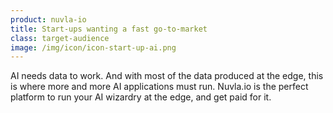 ```yaml
---
product: nuvla-io
title: Start-ups wanting a fast go-to-market
class: target-audience
image: /img/icon/icon-start-up-ai.png
---
```


AI needs data to work. And with most of the data produced at the edge, this is where more and more AI applications must run. Nuvla.io is the perfect platform to run your AI wizardry at the edge, and get paid for it.
